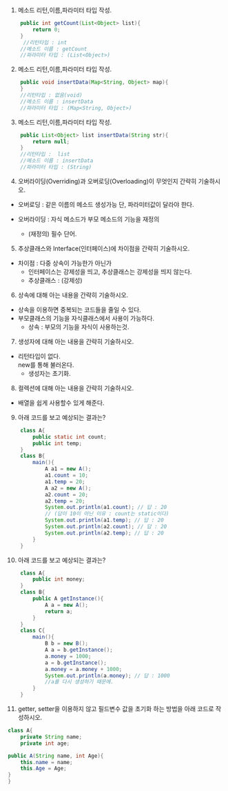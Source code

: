 1. 메소드 리턴,이름,파라미터 타입 작성.

```java
    public int getCount(List<Object> list){
        return 0;
    }
     //리턴타입 : int
    //메소드 이름 : getCount
    //파라미터 타입 : (List<Object>)
```

2. 메소드 리턴,이름,파라미터 타입 작성.

```java
    public void insertData(Map<String, Object> map){
    }
    //리턴타입 : 없음(void)
    //메소드 이름 : insertData
    //파라미터 타입 : (Map<String, Object>)
```

3. 메소드 리턴,이름,파라미터 타입 작성.

```java
    public List<Object> list insertData(String str){
        return null;
    }
    //리턴타입 :  list
    //메소드 이름 : insertData
    //파라미터 타입 : (String)
```

4. 오버라이딩(Overriding)과 오버로딩(Overloading)이 무엇인지 간략히 기술하시오.

- 오버로딩 : 같은 이름의 메소드 생성가능 단, 파라미터값이 달라야 한다.

- 오버라이딩 : 자식 메소드가 부모 메소드의 기능을 재정의
  - (재정의) 필수 단어.

5. 추상클래스와 Interface(인터페이스)에 차이점을 간략히 기술하시오.

- 차이점 : 다중 상속이 가능한가 아닌가
  - 인터페이스는 강제성을 띄고, 추상클래스는 강제성을 띄지 않는다.
  - 추상클래스 : (강제성)

6. 상속에 대해 아는 내용을 간략히 기술하시오.

- 상속을 이용하면 중복되는 코드들을 줄일 수 있다.
- 부모클래스의 기능을 자식클래스에서 사용이 가능하다.
  - 상속 : 부모의 기능을 자식이 사용하는것.

7. 생성자에 대해 아는 내용을 간략히 기술하시오.

- 리턴타입이 없다.  
  new를 통해 불러온다.
  - 생성자는 초기화.

8. 컬렉션에 대해 아는 내용을 간략히 기술하시오.

- 배열을 쉽게 사용할수 있게 해준다.

9. 아래 코드를 보고 예상되는 결과는?

```java
    class A{
        public static int count;
        public int temp;
    }
    class B{
        main(){
            A a1 = new A();
            a1.count = 10;
            a1.temp = 20;
            A a2 = new A();
            a2.count = 20;
            a2.temp = 20;
            System.out.println(a1.count); // 답 : 20
            // (답이 10이 아닌 이유 : count는 static이다)
            System.out.println(a1.temp); // 답 : 20
            System.out.println(a2.count); // 답 : 20
            System.out.println(a2.temp); // 답 : 20
        }
    }
```

10. 아래 코드를 보고 예상되는 결과는?

```java
    class A{
        public int money;
    }
    class B{
        public A getInstance(){
            A a = new A();
            return a;
        }
    }
    class C{
        main(){
            B b = new B();
            A a = b.getInstance();
            a.money = 1000;
            a = b.getInstance();
            a.money = a.money + 1000;
            System.out.println(a.money); // 답 : 1000
            //a를 다시 생성하기 때문에.
        }
    }
```

11. getter, setter을 이용하지 않고 필드변수 값을 초기화 하는 방법을 아래 코드로 작성하시오.

```java
class A{
    private String name;
    private int age;

public A(String name, int Age){
	this.name = name;
	this.Age = Age;
}
}
```
